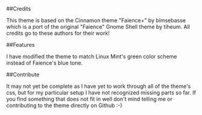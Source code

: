 ##Credits

This theme is based on the Cinnamon theme "Faience+" by bimsebasse 
which is a port of the original "Faience" Gnome Shell theme by tiheum.
All credits go to these authors for their work!

##Features

I have modified the theme to match Linux Mint's green color scheme
instead of Faience's blue tone.

##Contribute

It may not yet be complete as I have yet to work through all of the 
theme's css, but for my particular setup I have not recognized 
missing parts so far.
If you find something that does not fit in well don't mind telling me
or contributing to the theme directly on Github :-)